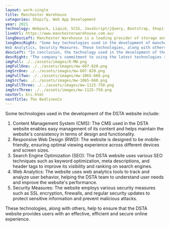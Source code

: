 ```yaml
---
layout: work-single
title: Manchester Warehouse
categories: Shopify, Web App Development
year: 2021
technology: Webpack, Liquid, SCSS, JavaScript/jQuery, Bootstrap, Shopify
liveUrl: https://www.manchesterwarehouse.com.au/
longDescLeft: Manchester Warehouse is a leading provider of storage and distribution services, serving customers in Australia and around the world. The company's website, manchesterwarehouse.com.au, is built using cutting-edge technology that enables customers to access information about the company's services, place orders, and track shipments easily and efficiently.
longDescRight: "Some key technologies used in the development of manchesterwarehouse.com.au include: Content Management System (CMS), E-commerce Platform, Responsive Web Design (RWD), Search Engine Optimization (SEO),
Web Analytics, Security Measures. These technologies, along with others, help to ensure that manchesterwarehouse.com.au provides customers with an effective, efficient and secure online experience."
descLeft: "In conclusion, the technology used in the development of the Manchester Warehouse website, manchesterwarehouse.com.au, plays a critical role in ensuring that customers have access to a seamless and efficient online experience. The website is designed to be mobile-friendly, secure, and easy to use, with features such as a robust e-commerce platform, search engine optimization, and web analytics that help to enhance the customer experience."
descRight: "The company's commitment to using the latest technologies reflects its dedication to providing its customers with the best possible service and support. With its focus on innovation and customer satisfaction, Manchester Warehouse is poised for continued success in the future."
imgFull: ./../assets/images/8-MW.png
imgFullOne: ./../assets/images/mw-607-820.png
imgSrcOne: ./../assets/images/mw-607-820.png
imgFullTwo: ./../assets/images/mw-1065-660.png
imgSrcTwo: ./../assets/images/mw-1065-660.png
imgFullThree: ./../assets/images/mw-1125-750.png
imgSrcThree: ./../assets/images/mw-1125-750.png
nextUrl: blc.html
nextTitle: The BedlinenCo
---
```


Some technologies used in the development of the DSTA website include:

1. Content Management System (CMS): The CMS used in the DSTA website enables easy management of its content and helps maintain the website's consistency in terms of design and functionality.
2. Responsive Web Design (RWD): The website is designed to be mobile-friendly, ensuring optimal viewing experience across different devices and screen sizes.
3. Search Engine Optimization (SEO): The DSTA website uses various SEO techniques such as keyword optimization, meta descriptions, and header tags to improve its visibility and ranking on search engines.
4. Web Analytics: The website uses web analytics tools to track and analyze user behavior, helping the DSTA team to understand user needs and improve the website's performance.
5. Security Measures: The website employs various security measures such as SSL encryption, firewalls, and regular security updates to protect sensitive information and prevent malicious attacks.

These technologies, along with others, help to ensure that the DSTA website provides users with an effective, efficient and secure online experience.